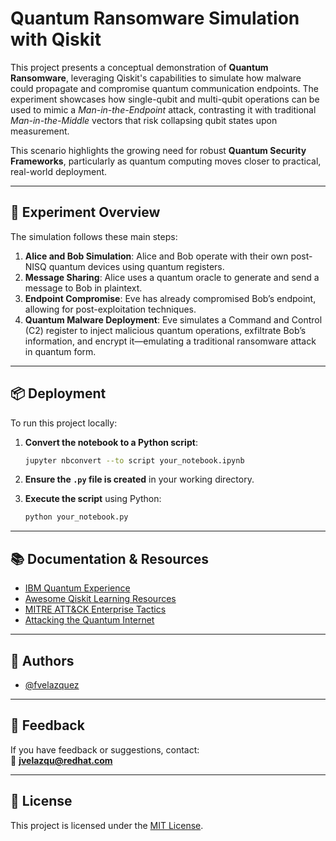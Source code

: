 
# Quantum Ransomware Simulation with Qiskit

This project presents a conceptual demonstration of **Quantum Ransomware**, leveraging Qiskit's capabilities to simulate how malware could propagate and compromise quantum communication endpoints. The experiment showcases how single-qubit and multi-qubit operations can be used to mimic a *Man-in-the-Endpoint* attack, contrasting it with traditional *Man-in-the-Middle* vectors that risk collapsing qubit states upon measurement.

This scenario highlights the growing need for robust **Quantum Security Frameworks**, particularly as quantum computing moves closer to practical, real-world deployment.

---

## 🔬 Experiment Overview

The simulation follows these main steps:

1. **Alice and Bob Simulation**: Alice and Bob operate with their own post-NISQ quantum devices using quantum registers.
2. **Message Sharing**: Alice uses a quantum oracle to generate and send a message to Bob in plaintext.
3. **Endpoint Compromise**: Eve has already compromised Bob’s endpoint, allowing for post-exploitation techniques.
4. **Quantum Malware Deployment**: Eve simulates a Command and Control (C2) register to inject malicious quantum operations, exfiltrate Bob’s information, and encrypt it—emulating a traditional ransomware attack in quantum form.

---

## 📦 Deployment

To run this project locally:

1. **Convert the notebook to a Python script**:
   ```bash
   jupyter nbconvert --to script your_notebook.ipynb
   ```

2. **Ensure the `.py` file is created** in your working directory.

3. **Execute the script** using Python:
   ```bash
   python your_notebook.py
   ```

---

## 📚 Documentation & Resources

- [IBM Quantum Experience](https://quantum-computing.ibm.com/)
- [Awesome Qiskit Learning Resources](https://qiskit.org/learn)
- [MITRE ATT&CK Enterprise Tactics](https://attack.mitre.org/tactics/enterprise/)
- [Attacking the Quantum Internet](https://arxiv.org/abs/2005.04617)

---

## 👥 Authors

- [@fvelazquez](https://github.com/fvelazquez-X)

---

## 💬 Feedback

If you have feedback or suggestions, contact:  
📧 **jvelazqu@redhat.com**

---

## 📝 License

This project is licensed under the [MIT License](https://choosealicense.com/licenses/mit/).
